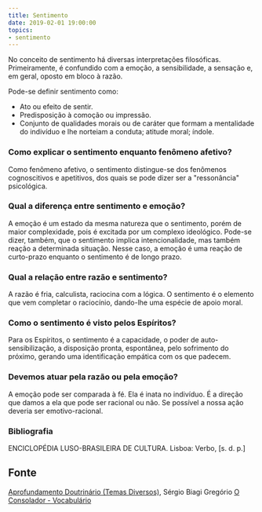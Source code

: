 ```yaml
---
title: Sentimento
date: 2019-02-01 19:00:00
topics:
- sentimento
---
```


No conceito de sentimento há diversas interpretações filosóficas.
Primeiramente, é confundido com a emoção, a sensibilidade, a sensação e,
em geral, oposto em bloco à razão.

Pode-se definir sentimento como:
* Ato ou efeito de sentir. 
* Predisposição à comoção ou impressão. 
* Conjunto de qualidades morais ou de caráter que formam a mentalidade do
  indivíduo e lhe norteiam a conduta; atitude moral; índole. 

### Como explicar o sentimento enquanto fenômeno afetivo?
Como fenômeno afetivo, o sentimento distingue-se dos fenômenos
cognoscitivos e apetitivos, dos quais se pode dizer ser a "ressonância"
psicológica.

### Qual a diferença entre sentimento e emoção?
A emoção é um estado da mesma natureza que o sentimento, porém de
maior complexidade, pois é excitada por um complexo ideológico. Pode-se
dizer, também, que o sentimento implica intencionalidade, mas também
reação a determinada situação. Nesse caso, a emoção é uma reação de
curto-prazo enquanto o sentimento é de longo prazo.

### Qual a relação entre razão e sentimento?
A razão é fria, calculista, raciocina com a lógica. O sentimento é o
elemento que vem completar o raciocínio, dando-lhe uma espécie de apoio
moral.

### Como o sentimento é visto pelos Espíritos?
Para os Espíritos, o sentimento é a capacidade, o poder de
auto-sensibilização, a disposição pronta, espontânea, pelo sofrimento do
próximo, gerando uma identificação empática com os que padecem.

### Devemos atuar pela razão ou pela emoção?
A emoção pode ser comparada à fé. Ela é inata no indivíduo. É a direção
que damos a ela que pode ser racional ou não. Se possível a nossa ação
deveria ser emotivo-racional.

### Bibliografia
ENCICLOPÉDIA LUSO-BRASILEIRA DE CULTURA. Lisboa: Verbo, \[s. d. p.\]

## Fonte
[Aprofundamento Doutrinário (Temas Diversos)](https://sites.google.com/view/aprofundamentodoutrinario/sentimento-e-razão), Sérgio Biagi Gregório
[O Consolador - Vocabulário](http://www.oconsolador.com.br/linkfixo/vocabulario/principal.html)
